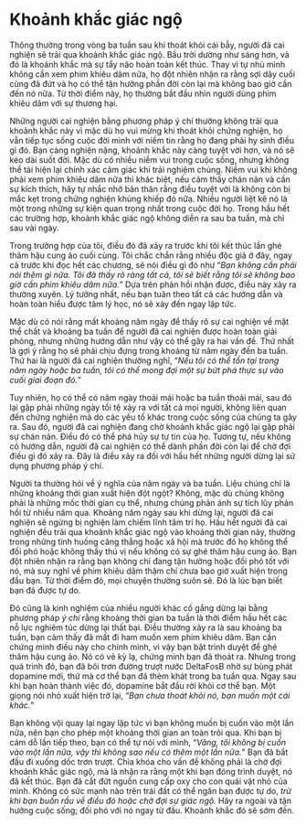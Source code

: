 # Khoảnh khắc giác ngộ

Thông thường trong vòng ba tuần sau khi thoát khỏi cái bẫy, người đã cai nghiện sẽ trải qua khoảnh khắc giác ngộ. Bầu trời dường như sáng hơn, và đó là khoảnh khắc mà sự tẩy não hoàn toàn kết thúc. Thay vì tự nhủ mình không cần xem phim khiêu dâm nữa, họ đột nhiên nhận ra rằng sợi dây cuối cùng đã đứt và họ có thể tận hưởng phần đời còn lại mà không bao giờ cần đến nó nữa. Từ thời điểm này, họ thường bắt đầu nhìn người dùng phim khiêu dâm với sự thương hại.

Những người cai nghiện bằng phương pháp ý chí thường không trải qua khoảnh khắc này vì mặc dù họ vui mừng khi thoát khỏi chứng nghiện, họ vẫn tiếp tục sống cuộc đời mình với niềm tin rằng họ đang phải hy sinh điều gì đó. Bạn càng nghiện nặng, khoảnh khắc này càng tuyệt vời hơn, và nó sẽ kéo dài suốt đời. Mặc dù có nhiều niềm vui trong cuộc sống, nhưng không thể tái hiện lại chính xác cảm giác khi trải nghiệm chúng. Niềm vui khi không phải xem phim khiêu dâm nữa thì khác biệt, nếu cảm thấy chán nản và cần sự kích thích, hãy tự nhắc nhở bản thân rằng điều tuyệt vời là không còn bị mắc kẹt trong chứng nghiện khủng khiếp đó nữa. Nhiều người liệt kê nó là một trong những sự kiện quan trọng nhất trong cuộc đời họ. Trong hầu hết các trường hợp, khoảnh khắc giác ngộ không diễn ra sau ba tuần, mà chỉ sau vài ngày.

Trong trường hợp của tôi, điều đó đã xảy ra trước khi tôi kết thúc lần ghé thăm hậu cung ảo cuối cùng. Tôi chắc chắn rằng nhiều độc giả ở đây, ngay cả trước khi đọc hết các chương, sẽ nói điều gì đó như “*Bạn không cần phải nói thêm gì nữa. Tôi đã thấy rõ ràng tất cả, tôi sẽ biết rằng tôi sẽ không bao giờ cần phim khiêu dâm nữa.*” Dựa trên phản hồi nhận được, điều này xảy ra thường xuyên. Lý tưởng nhất, nếu bạn tuân theo tất cả các hướng dẫn và hoàn toàn hiểu được tâm lý học, nó sẽ xảy đến ngay lập tức.

Mặc dù có nói rằng mất khoảng năm ngày để thấy rõ sự cai nghiện về mặt thể chất và khoảng ba tuần để người đã cai nghiện được hoàn toàn giải phóng, nhưng những hướng dẫn như vậy có thể gây ra hai vấn đề. Thứ nhất là gợi ý rằng họ sẽ phải chịu đựng trong khoảng từ năm ngày đến ba tuần. Thứ hai là người đã cai nghiện thường nghĩ, “*Nếu tôi có thể tồn tại trong năm ngày hoặc ba tuần, tôi có thể mong đợi một sự bứt phá thực sự vào cuối giai đoạn đó.*”

Tuy nhiên, họ có thể có năm ngày thoải mái hoặc ba tuần thoải mái, sau đó lại gặp phải những ngày tồi tệ xảy ra với tất cả mọi người, không liên quan đến chứng nghiện mà do các yếu tố khác trong cuộc sống của chúng ta gây ra. Sau đó, người đã cai nghiện đang chờ khoảnh khắc giác ngộ lại gặp phải sự chán nản. Điều đó có thể phá hủy sự tự tin của họ. Tương tự, nếu không có hướng dẫn, người đã cai nghiện có thể dành phần đời còn lại để chờ đợi điều gì đó xảy ra. Đây là điều xảy ra đối với hầu hết những người dừng lại sử dụng phương pháp ý chí.

Người ta thường hỏi về ý nghĩa của năm ngày và ba tuần. Liệu chúng chỉ là những khoảng thời gian xuất hiện đột ngột? Không, mặc dù chúng không phải là những mốc thời gian cụ thể, nhưng chúng phản ánh sự tích lũy phản hồi từ nhiều năm qua. Khoảng năm ngày sau khi dừng lại, người đã cai nghiện sẽ ngừng bị nghiện làm chiếm lĩnh tâm trí họ. Hầu hết người đã cai nghiện đều trải qua khoảnh khắc giác ngộ vào khoảng thời gian này, thường trong những tình huống căng thẳng hoặc xã hội mà trước đó họ không thể đối phó hoặc không thấy thú vị nếu không có sự ghé thăm hậu cung ảo. Bạn đột nhiên nhận ra rằng bạn không chỉ đang tận hưởng hoặc đối phó tốt với nó, mà suy nghĩ về phim khiêu dâm thậm chí chưa bao giờ xuất hiện trong đầu bạn. Từ thời điểm đó, mọi chuyện thường suôn sẻ. Đó là lúc bạn biết bạn đã được tự do.

Đó cũng là kinh nghiệm của nhiều người khác cố gắng dừng lại bằng phương pháp *ý chí* rằng khoảng thời gian ba tuần là thời điểm hầu hết các nỗ lực nghiêm túc dừng lại thất bại. Điều thường xảy ra là sau khoảng ba tuần, bạn cảm thấy đã mất đi ham muốn xem phim khiêu dâm. Bạn cần chứng minh điều này cho chính mình, vì vậy bạn bật trình duyệt để ghé thăm hậu cung ảo. Nó có vẻ kỳ lạ, chứng minh bạn đã thoát ra. Nhưng trong quá trình đó, bạn đã bôi trơn đường trượt nước DeltaFosB nhờ sự bùng phát dopamine mới, thứ mà cơ thể bạn đã thèm khát trong ba tuần qua. Ngay sau khi bạn hoàn thành việc đó, dopamine bắt đầu rời khỏi cơ thể bạn. Một giọng nói nhỏ xuất hiện trở lại, “*Bạn chưa thoát khỏi nó, bạn muốn một cái khác.*"

Bạn không vội quay lại ngay lập tức vì bạn không muốn bị cuốn vào một lần nữa, nên bạn cho phép một khoảng thời gian an toàn trôi qua. Khi bạn bị cám dỗ lần tiếp theo, bạn có thể tự nói với mình, “*Vâng, tôi không bị cuốn vào một lần nữa, vậy thì không sao nếu có thêm một lần nữa.*" Bạn đã bắt đầu đi xuống dốc trơn trượt. Chìa khóa cho vấn đề không phải là chờ đợi khoảnh khắc giác ngộ, mà là nhận ra rằng một khi bạn đóng trình duyệt, nó đã kết thúc. Bạn đã cắt đứt nguồn cung cấp oxy cho con quái vật nhỏ của mình. Không có sức mạnh nào trên trái đất có thể ngăn bạn được tự do, *trừ khi bạn buồn rầu về điều đó hoặc chờ đợi sự giác ngộ.* Hãy ra ngoài và tận hưởng cuộc sống; đối phó với nó ngay từ đầu. Khoảnh khắc đó sẽ sớm đến.


